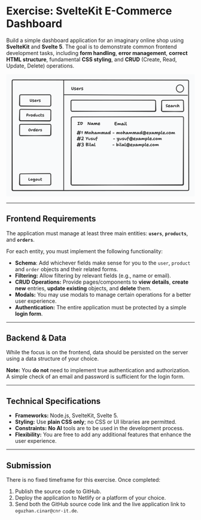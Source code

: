# Exercise: SvelteKit E-Commerce Dashboard

Build a simple dashboard application for an imaginary online shop using **SvelteKit** and **Svelte 5**. The goal is to demonstrate common frontend development tasks, including **form handling**, **error management**, **correct HTML structure**, fundamental **CSS styling**, and **CRUD** (Create, Read, Update, Delete) operations.

![Dashboard image](./dashboard.png)

---

## Frontend Requirements

The application must manage at least three main entities: **`users`**, **`products`**, and **`orders`**.

For each entity, you must implement the following functionality:

- **Schema**: Add whichever fields make sense for you to the `user`, `product` and `order` objects and their related forms.
- **Filtering:** Allow filtering by relevant fields (e.g., name or email).
- **CRUD Operations:** Provide pages/components to **view details**, **create new** entries, **update existing** objects, and **delete** them.
- **Modals:** You may use modals to manage certain operations for a better user experience.
- **Authentication:** The entire application must be protected by a simple **login form**.

---

## Backend & Data

While the focus is on the frontend, data should be persisted on the server using a data structure of your choice.

**Note:** You **do not** need to implement true authentication and authorization. A simple check of an email and password is sufficient for the login form.

---

## Technical Specifications

- **Frameworks:** Node.js, SvelteKit, Svelte 5.
- **Styling:** Use **plain CSS only**; no CSS or UI libraries are permitted.
- **Constraints:** **No AI** tools are to be used in the development process.
- **Flexibility:** You are free to add any additional features that enhance the user experience.

---

## Submission

There is no fixed timeframe for this exercise. Once completed:

1. Publish the source code to GitHub.
2. Deploy the application to Netlify or a platform of your choice.
3. Send both the GitHub source code link and the live application link to `oguzhan.cinar@cnr-it.de`.
